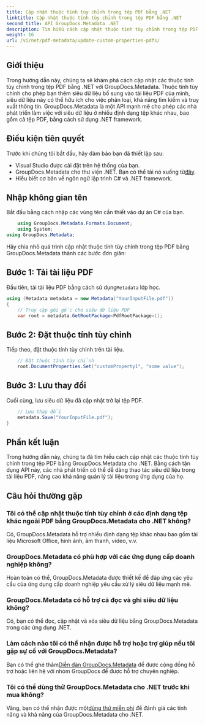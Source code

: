 ```yaml
---
title: Cập nhật thuộc tính tùy chỉnh trong tệp PDF bằng .NET
linktitle: Cập nhật thuộc tính tùy chỉnh trong tệp PDF bằng .NET
second_title: API GroupDocs.Metadata .NET
description: Tìm hiểu cách cập nhật thuộc tính tùy chỉnh trong tệp PDF bằng .NET với GroupDocs.Metadata. Các bước đơn giản để thao tác siêu dữ liệu PDF một cách hiệu quả.
weight: 16
url: /vi/net/pdf-metadata/update-custom-properties-pdfs/
---
```

## Giới thiệu
Trong hướng dẫn này, chúng ta sẽ khám phá cách cập nhật các thuộc tính tùy chỉnh trong tệp PDF bằng .NET với GroupDocs.Metadata. Thuộc tính tùy chỉnh cho phép bạn thêm siêu dữ liệu bổ sung vào tài liệu PDF của mình, siêu dữ liệu này có thể hữu ích cho việc phân loại, khả năng tìm kiếm và truy xuất thông tin. GroupDocs.Metadata là một API mạnh mẽ cho phép các nhà phát triển làm việc với siêu dữ liệu ở nhiều định dạng tệp khác nhau, bao gồm cả tệp PDF, bằng cách sử dụng .NET framework.
## Điều kiện tiên quyết
Trước khi chúng tôi bắt đầu, hãy đảm bảo bạn đã thiết lập sau:
- Visual Studio được cài đặt trên hệ thống của bạn.
-  GroupDocs.Metadata cho thư viện .NET. Bạn có thể tải nó xuống từ[đây](https://releases.groupdocs.com/metadata/net/).
- Hiểu biết cơ bản về ngôn ngữ lập trình C# và .NET framework.

## Nhập không gian tên
Bắt đầu bằng cách nhập các vùng tên cần thiết vào dự án C# của bạn.
```csharp
    using GroupDocs.Metadata.Formats.Document;
    using System;
using GroupDocs.Metadata;
```

Hãy chia nhỏ quá trình cập nhật thuộc tính tùy chỉnh trong tệp PDF bằng GroupDocs.Metadata thành các bước đơn giản:
## Bước 1: Tải tài liệu PDF
 Đầu tiên, tải tài liệu PDF bằng cách sử dụng`Metadata` lớp học.
```csharp
using (Metadata metadata = new Metadata("YourInputFile.pdf"))
{
    // Truy cập gói gốc cho siêu dữ liệu PDF
    var root = metadata.GetRootPackage<PdfRootPackage>();
```
## Bước 2: Đặt thuộc tính tùy chỉnh
Tiếp theo, đặt thuộc tính tùy chỉnh trên tài liệu.
```csharp
    // Đặt thuộc tính tùy chỉnh
    root.DocumentProperties.Set("customProperty1", "some value");
```
## Bước 3: Lưu thay đổi
Cuối cùng, lưu siêu dữ liệu đã cập nhật trở lại tệp PDF.
```csharp
    // Lưu thay đổi
    metadata.Save("YourInputFile.pdf");
}
```

## Phần kết luận
Trong hướng dẫn này, chúng ta đã tìm hiểu cách cập nhật các thuộc tính tùy chỉnh trong tệp PDF bằng GroupDocs.Metadata cho .NET. Bằng cách tận dụng API này, các nhà phát triển có thể dễ dàng thao tác siêu dữ liệu trong tài liệu PDF, nâng cao khả năng quản lý tài liệu trong ứng dụng của họ.

## Câu hỏi thường gặp
### Tôi có thể cập nhật thuộc tính tùy chỉnh ở các định dạng tệp khác ngoài PDF bằng GroupDocs.Metadata cho .NET không?
Có, GroupDocs.Metadata hỗ trợ nhiều định dạng tệp khác nhau bao gồm tài liệu Microsoft Office, hình ảnh, âm thanh, video, v.v.
### GroupDocs.Metadata có phù hợp với các ứng dụng cấp doanh nghiệp không?
Hoàn toàn có thể, GroupDocs.Metadata được thiết kế để đáp ứng các yêu cầu của ứng dụng cấp doanh nghiệp yêu cầu xử lý siêu dữ liệu mạnh mẽ.
### GroupDocs.Metadata có hỗ trợ cả đọc và ghi siêu dữ liệu không?
Có, bạn có thể đọc, cập nhật và xóa siêu dữ liệu bằng GroupDocs.Metadata trong các ứng dụng .NET.
### Làm cách nào tôi có thể nhận được hỗ trợ hoặc trợ giúp nếu tôi gặp sự cố với GroupDocs.Metadata?
 Bạn có thể ghé thăm[Diễn đàn GroupDocs.Metadata](https://forum.groupdocs.com/c/metadata/14) để được cộng đồng hỗ trợ hoặc liên hệ với nhóm GroupDocs để được hỗ trợ chuyên nghiệp.
### Tôi có thể dùng thử GroupDocs.Metadata cho .NET trước khi mua không?
 Vâng, bạn có thể nhận được một[dùng thử miễn phí](https://releases.groupdocs.com/) để đánh giá các tính năng và khả năng của GroupDocs.Metadata cho .NET.